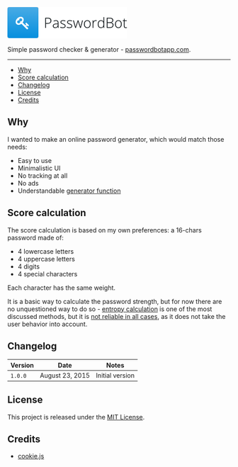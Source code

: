 ![PasswordBot](logo.png)

Simple password checker & generator - [passwordbotapp.com](http://passwordbotapp.com).

---

* [Why](#why)
* [Score calculation](#score-calculation)
* [Changelog](#changelog)
* [License](#license)
* [Credits](#credits)

## Why

I wanted to make an online password generator, which would match those needs:

* Easy to use
* Minimalistic UI
* No tracking at all
* No ads
* Understandable [generator function](assets/js/generator.js)

## Score calculation

The score calculation is based on my own preferences: a 16-chars password made of:

* 4 lowercase letters
* 4 uppercase letters
* 4 digits
* 4 special characters

Each character has the same weight.

It is a basic way to calculate the password strength, but for now there are no unquestioned way to do so - [entropy calculation](https://en.wikipedia.org/wiki/Password_strength#Entropy_as_a_measure_of_password_strength) is one of the most discussed methods, but it is [not reliable in all cases](https://diogomonica.com/posts/password-security-why-the-horse-battery-staple-is-not-correct/), as it does not take the user behavior into account.

## Changelog

| Version | Date | Notes |
| --- | --- | --- |
| `1.0.0` | August 23, 2015 | Initial version |

## License

This project is released under the [MIT License](license).

## Credits

* [cookie.js](https://github.com/js-coder/cookie.js)